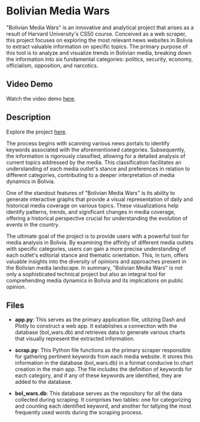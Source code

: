 # Bolivian Media Wars

"Bolivian Media Wars" is an innovative and analytical project that arises as a result of Harvard University's CS50 course. Conceived as a web scraper, this project focuses on exploring the most relevant news websites in Bolivia to extract valuable information on specific topics. The primary purpose of this tool is to analyze and visualize trends in Bolivian media, breaking down the information into six fundamental categories: politics, security, economy, officialism, opposition, and narcotics.

## Video Demo

Watch the video demo [here](https://youtu.be/JkqIJn0uji4).

## Description

Explore the project [here](https://bolivian-media-wars.pezgord8.com/).

The process begins with scanning various news portals to identify keywords associated with the aforementioned categories. Subsequently, the information is rigorously classified, allowing for a detailed analysis of current topics addressed by the media. This classification facilitates an understanding of each media outlet's stance and preferences in relation to different categories, contributing to a deeper interpretation of media dynamics in Bolivia.

One of the standout features of "Bolivian Media Wars" is its ability to generate interactive graphs that provide a visual representation of daily and historical media coverage on various topics. These visualizations help identify patterns, trends, and significant changes in media coverage, offering a historical perspective crucial for understanding the evolution of events in the country.

The ultimate goal of the project is to provide users with a powerful tool for media analysis in Bolivia. By examining the affinity of different media outlets with specific categories, users can gain a more precise understanding of each outlet's editorial stance and thematic orientation. This, in turn, offers valuable insights into the diversity of opinions and approaches present in the Bolivian media landscape. In summary, "Bolivian Media Wars" is not only a sophisticated technical project but also an integral tool for comprehending media dynamics in Bolivia and its implications on public opinion.

## Files

- **app.py**: This serves as the primary application file, utilizing Dash and Plotly to construct a web app. It establishes a connection with the database (bol_wars.db) and retrieves data to generate various charts that visually represent the extracted information.

- **scrap.py**: This Python file functions as the primary scraper responsible for gathering pertinent keywords from each media website. It stores this information in the database (bol_wars.db) in a format conducive to chart creation in the main app. The file includes the definition of keywords for each category, and if any of these keywords are identified, they are added to the database.

- **bol_wars.db**: This database serves as the repository for all the data collected during scraping. It comprises two tables: one for categorizing and counting each identified keyword, and another for tallying the most frequently used words during the scraping process.
